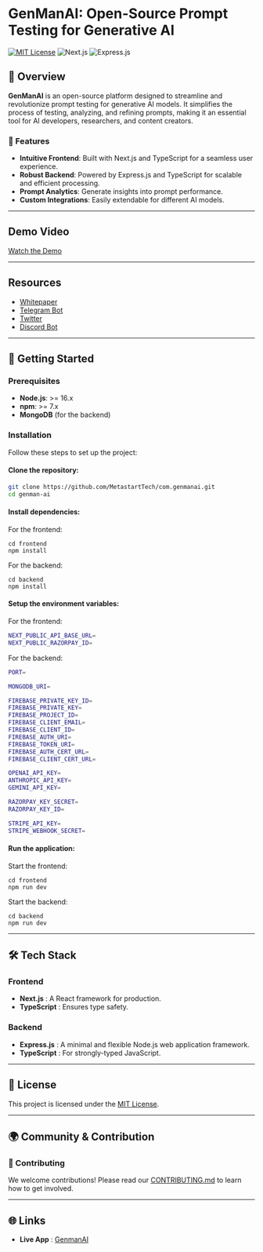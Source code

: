 # GenManAI: Open-Source Prompt Testing for Generative AI

[![MIT License](https://img.shields.io/badge/License-MIT-blue.svg)](LICENSE)
![Next.js](https://img.shields.io/badge/Frontend-Next.js-blue)
![Express.js](https://img.shields.io/badge/Backend-Express.js-green)

## 🌟 Overview

**GenManAI** is an open-source platform designed to streamline and revolutionize prompt testing for generative AI models. It simplifies the process of testing, analyzing, and refining prompts, making it an essential tool for AI developers, researchers, and content creators.

### 🎯 Features

- **Intuitive Frontend**: Built with Next.js and TypeScript for a seamless user experience.
- **Robust Backend**: Powered by Express.js and TypeScript for scalable and efficient processing.
- **Prompt Analytics**: Generate insights into prompt performance.
- **Custom Integrations**: Easily extendable for different AI models.

---

## Demo Video

[Watch the Demo](https://drive.google.com/file/d/1SJzcAcJo5BUj6pBgIigYt4BnjqUkVkh1/view?usp=drive_link)

---

## Resources

- [Whitepaper](https://metastart.notion.site/genmanai)
- [Telegram Bot](https://t.me/genmanai_bot)
- [Twitter](https://x.com/AiGenman42440)
- [Discord Bot](https://discord.com/api/oauth2/authorize?client_id=1330824820648181820&permissions=515433295168&scope=bot%20applications.commands)

---

## 🚀 Getting Started

### Prerequisites

- **Node.js**: >= 16.x
- **npm**: >= 7.x
- **MongoDB** (for the backend)

### Installation

Follow these steps to set up the project:

#### Clone the repository:

```bash
git clone https://github.com/MetastartTech/com.genmanai.git
cd genman-ai
```

#### Install dependencies:

For the frontend:

```
cd frontend
npm install

```

For the backend:

```
cd backend
npm install

```

#### Setup the environment variables:

For the frontend:

```bash
NEXT_PUBLIC_API_BASE_URL=
NEXT_PUBLIC_RAZORPAY_ID=
```

For the backend:

```bash
PORT=

MONGODB_URI=

FIREBASE_PRIVATE_KEY_ID=
FIREBASE_PRIVATE_KEY=
FIREBASE_PROJECT_ID=
FIREBASE_CLIENT_EMAIL=
FIREBASE_CLIENT_ID=
FIREBASE_AUTH_URI=
FIREBASE_TOKEN_URI=
FIREBASE_AUTH_CERT_URL=
FIREBASE_CLIENT_CERT_URL=

OPENAI_API_KEY=
ANTHROPIC_API_KEY=
GEMINI_API_KEY=

RAZORPAY_KEY_SECRET=
RAZORPAY_KEY_ID=

STRIPE_API_KEY=
STRIPE_WEBHOOK_SECRET=

```


#### Run the application:

Start the frontend:

```
cd frontend
npm run dev

```

Start the backend:

```
cd backend
npm run dev

```

---

## 🛠️ Tech Stack

### Frontend

* **Next.js** : A React framework for production.
* **TypeScript** : Ensures type safety.

### Backend

* **Express.js** : A minimal and flexible Node.js web application framework.
* **TypeScript** : For strongly-typed JavaScript.

---

## 📜 License

This project is licensed under the [MIT License](LICENSE).

---

## 🌍 Community & Contribution

### 🤝 Contributing

We welcome contributions! Please read our [CONTRIBUTING.md](CONTRIBUTING.md) to learn how to get involved.

---

## 🌐 Links

* **Live App** : [GenmanAI](https://www.genmanai.com)
